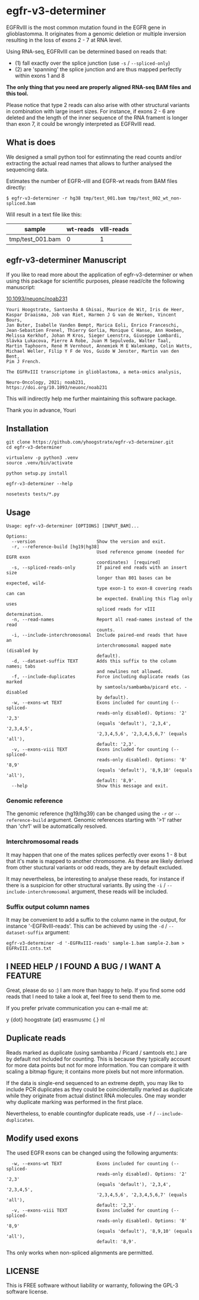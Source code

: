 # egfr-v3-determiner #

EGFRvIII is the most common mutation found in the EGFR gene in glioblastomma.
It originates from a genomic deletion or multiple inversion resulting in the
loss of exons 2 - 7 at RNA level.

Using RNA-seq, EGFRvIII can be determined based on reads that:

 - (1) fall exactly over the splice junction (use `-s` / `--spliced-only`)
 - (2) are 'spanning' the splice junction and are thus mapped perfectly within exons 1 and 8

**The only thing that you need are properly aligned RNA-seq BAM files and this tool.**

Please notice that type 2 reads can also arise with other structural variants
in combination with large insert sizes. For instance, if exons 2 - 6 are
deleted and the length of the inner sequence of the RNA frament is longer than
exon 7, it could be wrongly interpreted as EGFRvIII read.

## What is does ##

We designed a small python tool for estimnating the read counts and/or extracting
the actual read names that allows to further analysed the sequencing data.

Estimates the number of EGFR-vIII and EGFR-wt reads from BAM files directly:

```
$ egfr-v3-determiner -r hg38 tmp/test_001.bam tmp/test_002_wt_non-spliced.bam
```

Will result in a text file like this:

| sample | wt-reads | vIII-reads |
|--------|----------|------------|
| tmp/test_001.bam | 0 | 1 |


## egfr-v3-determiner Manuscript ##

If you like to read more about the application of egfr-v3-determiner or when using this package for scientific purposes, please read/cite the following manuscript:

[10.1093/neuonc/noab231](https://doi.org/10.1093/neuonc/noab231)

```
Youri Hoogstrate, Santoesha A Ghisai, Maurice de Wit, Iris de Heer,
Kaspar Draaisma, Job van Riet, Harmen J G van de Werken, Vincent Bours,
Jan Buter, Isabelle Vanden Bempt, Marica Eoli, Enrico Franceschi,
Jean-Sebastien Frenel, Thierry Gorlia, Monique C Hanse, Ann Hoeben,
Melissa Kerkhof, Johan M Kros, Sieger Leenstra, Giuseppe Lombardi,
Slávka Lukacova, Pierre A Robe, Juan M Sepulveda, Walter Taal,
Martin Taphoorn, René M Vernhout, Annemiek M E Walenkamp, Colin Watts,
Michael Weller, Filip Y F de Vos, Guido W Jenster, Martin van den Bent,
Pim J French.

The EGFRvIII transcriptome in glioblastoma, a meta-omics analysis,

Neuro-Oncology, 2021; noab231,
https://doi.org/10.1093/neuonc/noab231
```

This will indirectly help me further maintaining this software package.

Thank you in advance, Youri

## Installation ##

```
git clone https://github.com/yhoogstrate/egfr-v3-determiner.git
cd egfr-v3-determiner

virtualenv -p python3 .venv
source .venv/bin/activate

python setup.py install

egfr-v3-determiner --help

nosetests tests/*.py
```

## Usage ##

```
Usage: egfr-v3-determiner [OPTIONS] [INPUT_BAM]...

Options:
  --version                       Show the version and exit.
  -r, --reference-build [hg19|hg38]
                                  Used reference genome (needed for EGFR exon
                                  coordinates)  [required]
  -s, --spliced-reads-only        If paired end reads with an insert size
                                  longer than 801 bases can be expected, wild-
                                  type exon-1 to exon-8 covering reads can can
                                  be expected. Enabling this flag only uses
                                  spliced reads for vIII determination.
  -n, --read-names                Report all read-names instead of the read
                                  counts.
  -i, --include-interchromosomal  Include paired-end reads that have an
                                  interchromosomal mapped mate (disabled by
                                  default).
  -d, --dataset-suffix TEXT       Adds this suffix to the column names; tabs
                                  and newlines not allowed.
  -f, --include-duplicates        Force including duplicate reads (as marked
                                  by samtools/sambamba/picard etc. - disabled
                                  by default).
  -w, --exons-wt TEXT             Exons included for counting (--spliced-
                                  reads-only disabled). Options: '2' '2,3'
                                  (equals 'default'), '2,3,4', '2,3,4,5',
                                  '2,3,4,5,6', '2,3,4,5,6,7' (equals 'all'),
                                  default: '2,3'.
  -v, --exons-viii TEXT           Exons included for counting (--spliced-
                                  reads-only disabled). Options: '8' '8,9'
                                  (equals 'default'), '8,9,10' (equals 'all'),
                                  default: '8,9'.
  --help                          Show this message and exit.
```

### Genomic reference ###

The genomic reference (hg19/hg39) can be changed using the `-r` or
`--reference-build` argument. Genomic references starting with '>1' rather
than 'chr1' will be automatically resolved.

### Interchromosomal reads ###

It may happen that one of the mates splices perfectly over exons 1 - 8 but
that it's mate is mapped to another chromosome. As these are likely derived
from other stuctural variants or odd reads, they are by default excluded.

It may nevertheless, be interesting to analyse these reads, for instance if
there is a suspicion for other structural variants. By using the `-i` /
`--include-interchromosomal` argument, these reads will be included.

### Suffix output column names ###

It may be convenient to add a suffix to the column name in the output, for
instance '-EGFRvIII-reads'. This can be achieved by using the `-d` / 
`--dataset-suffix` argument:

```
egfr-v3-determiner -d '-EGFRvIII-reads' sample-1.bam sample-2.bam > EGFRvIII.cnts.txt
```

## I NEED HELP / I FOUND A BUG / I WANT A FEATURE ##

Great, please do so :) I am more than happy to help.
If you find some odd reads that I need to take a look at, feel free
to send them to me.

If you prefer private communication you can e-mail me at:

y {dot} hoogstrate {at} erasmusmc {.} nl


## Duplicate reads ##

Reads marked as duplicate (using sambamba / Picard / samtools etc.) are by
default not included for counting. This is because they typically account
for more data points but not for more information. You can compare it with
scaling a bitmap figure; it contains more pixels but not more information.

If the data is single-end sequenced to an extreme depth, you may like to
include PCR duplicates as they could be coincidentallly marked as duplicate
while they originate from actual distinct RNA molecules. One may wonder why
duplicate marking was performed in the first place.

Nevertheless, to enable countingfor duplicate reads, use `-f` /
`--include-duplicates`. 


## Modify used exons ##

The used EGFR exons can be changed using the following arguments:

```
  -w, --exons-wt TEXT             Exons included for counting (--spliced-
                                  reads-only disabled). Options: '2' '2,3'
                                  (equals 'default'), '2,3,4', '2,3,4,5',
                                  '2,3,4,5,6', '2,3,4,5,6,7' (equals 'all'),
                                  default: '2,3'.
  -v, --exons-viii TEXT           Exons included for counting (--spliced-
                                  reads-only disabled). Options: '8' '8,9'
                                  (equals 'default'), '8,9,10' (equals 'all'),
                                  default: '8,9'.
```

Ths only works when non-spliced alignments are permitted.


## LICENSE ##

This is FREE software without liability or warranty, following the GPL-3
software license.


